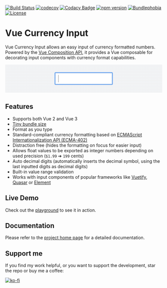[![Build Status](https://travis-ci.com/dm4t2/vue-currency-input.svg?branch=master)](https://travis-ci.com/dm4t2/vue-currency-input)
[![codecov](https://codecov.io/gh/dm4t2/vue-currency-input/branch/master/graph/badge.svg)](https://codecov.io/gh/dm4t2/vue-currency-input)
[![Codacy Badge](https://api.codacy.com/project/badge/Grade/f094b44873724daf98afa67f8f68c456)](https://www.codacy.com/manual/dm4t2/vue-currency-input)
[![npm version](https://badgen.net/npm/v/vue-currency-input?color=green)](https://www.npmjs.com/package/vue-currency-input)
[![Bundlephobia](https://badgen.net/bundlephobia/minzip/vue-currency-input?color=green)](https://bundlephobia.com/result?p=vue-currency-input)
[![License](https://badgen.net/github/license/dm4t2/vue-currency-input?color=green)](https://github.com/dm4t2/vue-currency-input/blob/master/LICENSE)

# Vue Currency Input
Vue Currency Input allows an easy input of currency formatted numbers. Powered by the [Vue Composition API](https://v3.vuejs.org/guide/composition-api-introduction.html), it provides a Vue composable for decorating input components with currency format capabilities.

[![](docs/vue-currency-input.gif)](https://vue-currency-input-next.netlify.app/)

## Features
* Supports both Vue 2 and Vue 3
* [Tiny bundle size](https://bundlephobia.com/result?p=vue-currency-input)
* Format as you type
* Standard-compliant currency formatting based on [ECMAScript Internationalization API (ECMA-402)](https://developer.mozilla.org/en-US/docs/Web/JavaScript/Reference/Global_Objects/Intl/NumberFormat)
* Distraction free (hides the formatting on focus for easier input)
* Allows float values to be exported as integer numbers depending on used precision (`$1.99` ➔ `199` cents)
* Auto decimal digits (automatically inserts the decimal symbol, using the last inputted digits as decimal digits)
* Built-in value range validation
* Works with input components of popular frameworks like [Vuetify](https://vuetifyjs.com/en/components/text-fields/), [Quasar](https://quasar.dev/vue-components/input) or [Element](https://element.eleme.io/#/en-US/component/input)

## Live Demo
Check out the [playground](https://vue-currency-input-next.netlify.app/playground/) to see it in action.

## Documentation
Please refer to the [project home page](https://vue-currency-input-next.netlify.app/) for a detailed documentation.

## Support me
If you find my work helpful, or you want to support the development, star the repo or buy me a coffee:

[![ko-fi](https://www.ko-fi.com/img/githubbutton_sm.svg)](https://ko-fi.com/D1D6SXEA)
